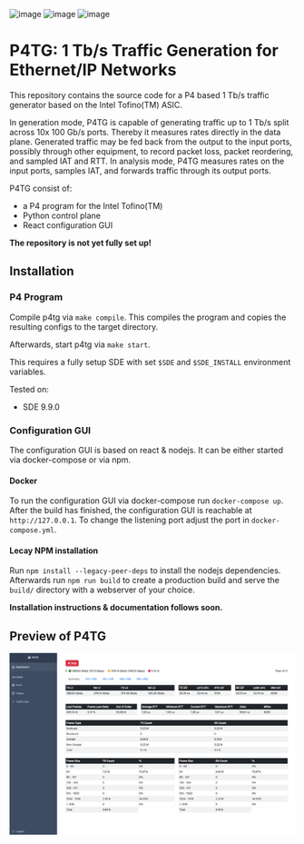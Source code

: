 ![image](https://img.shields.io/badge/licence-Apache%202.0-blue) ![image](https://img.shields.io/badge/python-3.8-success) ![image](https://img.shields.io/badge/built%20with-P4-orange)

# P4TG: 1 Tb/s Traffic Generation for Ethernet/IP Networks

This repository contains the source code for a P4 based 1 Tb/s traffic generator based on the Intel Tofino(TM) ASIC.

In generation mode, P4TG is capable of generating traffic up to 1 Tb/s split across 10x 100 Gb/s ports. Thereby it measures rates directly in the data plane. Generated traffic may be fed back from the output to the input ports, possibly through other equipment, to record packet loss, packet reordering, and sampled IAT and RTT. In analysis mode, P4TG measures rates on the input ports, samples IAT, and forwards traffic through its output ports.

P4TG consist of:

- a P4 program for the Intel Tofino(TM)
- Python control plane
- React configuration GUI

**The repository is not yet fully set up!**

## Installation

### P4 Program

Compile p4tg via `make compile`. This compiles the program and copies the resulting configs to the target directory.

Afterwards, start p4tg via `make start`.

This requires a fully setup SDE with set `$SDE` and `$SDE_INSTALL` environment variables.

Tested on:
  - SDE 9.9.0

### Configuration GUI

The configuration GUI is based on react & nodejs.
It can be either started via docker-compose or via npm.

#### Docker

To run the configuration GUI via docker-compose run `docker-compose up`.
After the build has finished, the configuration GUI is reachable at `http://127.0.0.1`.
To change the listening port adjust the port in `docker-compose.yml`.

#### Lecay NPM installation

Run `npm install --legacy-peer-deps` to install the nodejs dependencies.
Afterwards run `npm run build` to create a production build and serve the `build/` directory with a webserver of your choice.

**Installation instructions & documentation follows soon.**
## Preview of P4TG

![image](preview.png)
